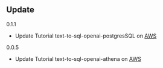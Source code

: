## Update
0.1.1
- Update Tutorial text-to-sql-openai-postgresSQL on [AWS](https://aws.amazon.com/)

0.0.5
- Update Tutorial text-to-sql-openai-athena on [AWS](https://aws.amazon.com/)
